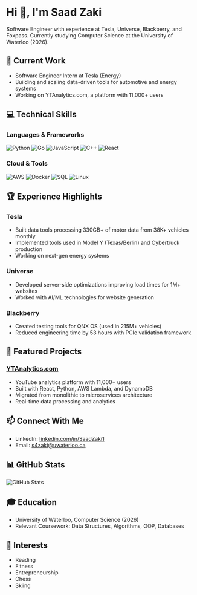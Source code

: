 # Hi 👋, I'm Saad Zaki

Software Engineer with experience at Tesla, Universe, Blackberry, and Foxpass. Currently studying Computer Science at the University of Waterloo (2026).

## 🚀 Current Work
- Software Engineer Intern at Tesla (Energy)
- Building and scaling data-driven tools for automotive and energy systems
- Working on YTAnalytics.com, a platform with 11,000+ users

## 💻 Technical Skills

### Languages & Frameworks
![Python](https://img.shields.io/badge/-Python-3776AB?style=flat-square&logo=Python&logoColor=white)
![Go](https://img.shields.io/badge/-Go-00ADD8?style=flat-square&logo=go&logoColor=white)
![JavaScript](https://img.shields.io/badge/-JavaScript-F7DF1E?style=flat-square&logo=javascript&logoColor=black)
![C++](https://img.shields.io/badge/-C++-00599C?style=flat-square&logo=c%2B%2B&logoColor=white)
![React](https://img.shields.io/badge/-React-61DAFB?style=flat-square&logo=react&logoColor=black)

### Cloud & Tools
![AWS](https://img.shields.io/badge/-AWS-232F3E?style=flat-square&logo=amazon-aws&logoColor=white)
![Docker](https://img.shields.io/badge/-Docker-2496ED?style=flat-square&logo=docker&logoColor=white)
![SQL](https://img.shields.io/badge/-SQL-4479A1?style=flat-square&logo=mysql&logoColor=white)
![Linux](https://img.shields.io/badge/-Linux-FCC624?style=flat-square&logo=linux&logoColor=black)

## 🏆 Experience Highlights

### Tesla
- Built data tools processing 330GB+ of motor data from 38K+ vehicles monthly
- Implemented tools used in Model Y (Texas/Berlin) and Cybertruck production
- Working on next-gen energy systems

### Universe
- Developed server-side optimizations improving load times for 1M+ websites
- Worked with AI/ML technologies for website generation

### Blackberry
- Created testing tools for QNX OS (used in 215M+ vehicles)
- Reduced engineering time by 53 hours with PCIe validation framework

## 🎯 Featured Projects

### [YTAnalytics.com](https://ytanalytics.com)
- YouTube analytics platform with 11,000+ users
- Built with React, Python, AWS Lambda, and DynamoDB
- Migrated from monolithic to microservices architecture
- Real-time data processing and analytics

## 📫 Connect With Me
- LinkedIn: [linkedin.com/in/SaadZaki1](https://linkedin.com/in/SaadZaki1)
- Email: s4zaki@uwaterloo.ca

## 📊 GitHub Stats
![GitHub Stats](https://github-readme-stats.vercel.app/api?username=saadzaki7&show_icons=true&theme=dark)

## 🎓 Education
- University of Waterloo, Computer Science (2026)
- Relevant Coursework: Data Structures, Algorithms, OOP, Databases

## 🌟 Interests
- Reading
- Fitness
- Entrepreneurship
- Chess
- Skiing
